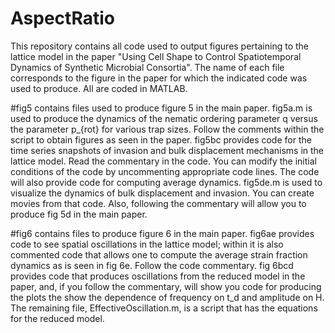 # AspectRatio
This repository contains all code used to output figures pertaining to the lattice model in the paper "Using Cell Shape to Control Spatiotemporal Dynamics of Synthetic Microbial Consortia".  The name of each file corresponds to the figure in the paper for which the indicated code was used to produce.  All are coded in MATLAB.

#fig5 contains files used to produce figure 5 in the main paper.  fig5a.m is used to produce the dynamics of the nematic ordering parameter q versus the parameter p_{rot} for various trap sizes.  Follow the comments within the script to obtain figures as seen in the paper.  fig5bc provides code for the time series snapshots of invasion and bulk displacement mechanisms in the lattice model.  Read the commentary in the code.  You can modify the initial conditions of the code by uncommenting appropriate code lines.  The code will also provide code for computing average dynamics.  fig5de.m is used to visualize the dynamics of bulk displacement and invasion.  You can create movies from that code.  Also, following the commentary will allow you to produce fig 5d in the main paper.  

#fig6 contains files to produce figure 6 in the main paper.  fig6ae provides code to see spatial oscillations in the lattice model; within it is also commented code that allows one to compute the average strain fraction dynamics as is seen in fig 6e.  Follow the code commentary.  fig 6bcd provides code that produces oscillations from the reduced model in the paper, and, if you follow the commentary, will show you code for producing the plots the show the dependence of frequency on t_d and amplitude on H.  The remaining file, EffectiveOscillation.m, is a script that has the equations for the reduced model.
